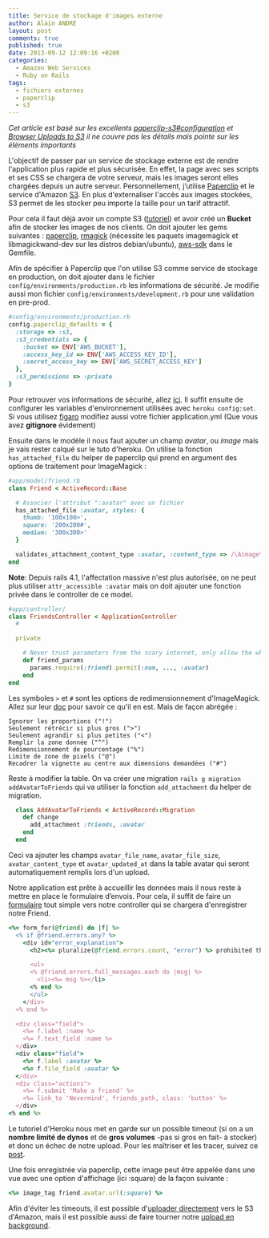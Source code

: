 ```yaml
---
title: Service de stockage d'images externe
author: Alain ANDRE
layout: post
comments: true
published: true
date: 2013-09-12 12:09:16 +0200
categories:
  - Amazon Web Services
  - Ruby on Rails
tags:
  - fichiers externes
  - paperclip
  - s3
---
```

*Cet article est basé sur les excellents [paperclip-s3#configuration][1] et [Browser Uploads to S3][2] il ne couvre pas les détails mais pointe sur les éléments importants*

L'objectif de passer par un service de stockage externe est de rendre l'application plus rapide et plus sécurisée. En effet, la page avec ses scripts et ses CSS se chargera de votre serveur, mais les images seront elles chargées depuis un autre serveur. Personnellement, j’utilise [Paperclip][3] et le service d'Amazon [S3][4]. En plus d'externaliser l'accès aux images stockées, S3 permet de les stocker peu importe la taille pour un tarif attractif.

Pour cela il faut déjà avoir un compte S3 ([tutoriel][5]) et avoir créé un **Bucket** afin de stocker les images de nos clients. On doit ajouter les gems suivantes : [paperclip][6], [rmagick][7] (nécessite les paquets imagemagick et libmagickwand-dev sur les distros debian/ubuntu), [aws-sdk][8] dans le Gemfile.

Afin de spécifier à Paperclip que l'on utilise S3 comme service de stockage en production, on doit ajouter dans le fichier `config/environments/production.rb` les informations de sécurité. Je modifie aussi mon fichier `config/environments/development.rb` pour une validation en pre-prod.

```ruby 
#config/environments/production.rb
config.paperclip_defaults = {
  :storage => :s3,
  :s3_credentials => {
    :bucket => ENV['AWS_BUCKET'],
    :access_key_id => ENV['AWS_ACCESS_KEY_ID'],
    :secret_access_key => ENV['AWS_SECRET_ACCESS_KEY']
  },
  :s3_permissions => :private
}
```

Pour retrouver vos informations de sécurité, allez [ici][9]. Il suffit ensuite de configurer les variables d'environnement utilisées avec `heroku config:set`. Si vous utilisez [figaro][10] modifiez aussi votre fichier application.yml (Que vous avez **gitignore** évidement)

Ensuite dans le modèle il nous faut ajouter un champ *avatar*, ou *image* mais je vais rester calqué sur le tuto d'heroku. On utilise la fonction `has_attached_file` du helper de paperclip qui prend en argument des options de traitement pour ImageMagick :

```ruby 
#app/model/friend.rb
class Friend < ActiveRecord::Base

  # Associer l'attribut ":avatar" avec un fichier
  has_attached_file :avatar, styles: {
    thumb: '100x100>',
    square: '200x200#',
    medium: '300x300>'
  }

  validates_attachment_content_type :avatar, :content_type => /\Aimage\/(jpg|jpeg|pjpeg|png|x-png|gif)\z/, :message => I18n.t('avatar.file_type_not_allowed')
end
```

**Note**: Depuis rails 4.1, l'affectation massive n'est plus autorisée, on ne peut plus utiliser `attr_accessible :avatar` mais on doit ajouter une fonction privée dans le controller de ce model.

```ruby 
#app/controller/
class FriendsController < ApplicationController
  # 

  private

    # Never trust parameters from the scary internet, only allow the white list through.
    def friend_params
      params.require(:friend).permit(:nom, ..., :avatar)
    end
end
``` 

Les symboles `>` et `#` sont les options de redimensionnement d'ImageMagick. Allez sur leur [doc][11] pour savoir ce qu'il en est. Mais de façon abrégée :

    Ignorer les proportions ("!")
    Seulement rétrécir si plus gros (">")
    Seulement agrandir si plus petites ("<")
    Remplir la zone donnée ("^")
    Redimensionnement de pourcentage ("%")
    Limite de zone de pixels ("@")
    Recadrer la vignette au centre aux dimensions demandées ("#")


Reste à modifier la table. On va créer une migration `rails g migration addAvatarToFriends` qui va utiliser la fonction `add_attachment` du helper de migration.

```ruby
  class AddAvatarToFriends < ActiveRecord::Migration
    def change
      add_attachment :friends, :avatar
    end
  end
```

Ceci va ajouter les champs `avatar_file_name`, `avatar_file_size`, `avatar_content_type` et `avatar_updated_at` dans la table avatar qui seront automatiquement remplis lors d'un upload.

Notre application est prête à accueillir les données mais il nous reste à mettre en place le formulaire d’envois. Pour cela, il suffit de faire un [formulaire][12] tout simple vers notre controller qui se chargera d'enregistrer notre Friend.

```ruby
<%= form_for(@friend) do |f| %>
  <% if @friend.errors.any? %>
    <div id="error_explanation">
      <h2><%= pluralize(@friend.errors.count, "error") %> prohibited this friend from being saved:</h2>

      <ul>
      <% @friend.errors.full_messages.each do |msg| %>
        <li><%= msg %></li>
      <% end %>
      </ul>
    </div>
  <% end %>

  <div class="field">
    <%= f.label :name %>
    <%= f.text_field :name %>
  </div>
  <div class="field">
    <%= f.label :avatar %>
    <%= f.file_field :avatar %>
  </div>
  <div class="actions">
    <%= f.submit 'Make a friend' %>
    <%= link_to 'Nevermind', friends_path, class: 'button' %>
  </div>
<% end %>
```

Le tutoriel d'Heroku nous met en garde sur un possible timeout (si on a un **nombre limité de dynos** et de **gros volumes** -pas si gros en fait- à stocker) et donc un échec de notre upload. Pour les maîtriser et les tracer, suivez ce [post][13].

Une fois enregistrée via paperclip, cette image peut être appelée dans une vue avec une option d'affichage (ici :square) de la façon suivante :

```ruby
<%= image_tag friend.avatar.url(:square) %>
```

Afin d'éviter les timeouts, il est possible d'[uploader directement][14] vers le S3 d'Amazon, mais il est possible aussi de faire tourner notre [upload en background][15].

 [1]: https://devcenter.heroku.com/articles/paperclip-s3#configuration
 [2]: http://aws.amazon.com/articles/1434?_encoding=UTF8&jiveRedirect=1
 [3]: https://github.com/thoughtbot/paperclip
 [4]: http://aws.amazon.com/fr/s3/
 [5]: https://devcenter.heroku.com/articles/s3
 [6]: http://rubydoc.info/gems/paperclip/frames
 [7]: http://rubydoc.info/gems/rmagick/frames
 [8]: http://rubydoc.info/gems/aws-sdk/frames
 [9]: https://portal.aws.amazon.com/gp/aws/securityCredentials
 [10]: http://rubydoc.info/gems/figaro
 [11]: http://www.imagemagick.org/Usage/resize/#shrink
 [12]: https://github.com/thoughtbot/paperclip_demo/blob/master/app/views/friends/_form.html.erb
 [13]: http://www.alain-andre.fr/blog/2013/09/18/gerer-les-timeouts-de-rails-sur-heroku/
 [14]: http://www.alain-andre.fr/blog/2013/09/19/upload-de-gros-fichiers-vers-amazon-s3/
 [15]: http://www.alain-andre.fr/blog/2013/09/19/faire-tourner-paperclip-en-background/
